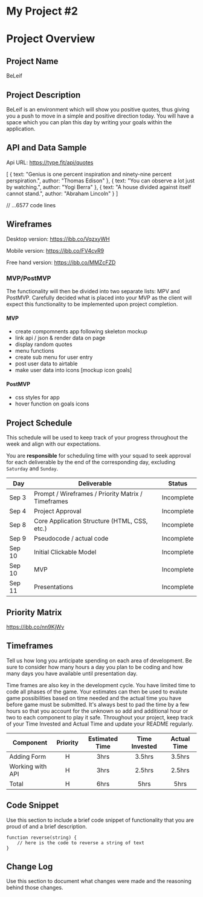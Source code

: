# My Project #2

# Project Overview

## Project Name

BeLeif

## Project Description

BeLeif is an environment which will show you positive quotes, thus giving you a push to move in a simple and positive direction today. You will have a space which you can plan this day by writing your goals within the application.

## API and Data Sample

Api URL:
https://type.fit/api/quotes

[
{
text: "Genius is one percent inspiration and ninety-nine percent perspiration.",
author: "Thomas Edison"
},
{
text: "You can observe a lot just by watching.",
author: "Yogi Berra"
},
{
text: "A house divided against itself cannot stand.",
author: "Abraham Lincoln"
}
]

// ...6577 code lines

## Wireframes

Desktop version:
https://ibb.co/VqzxyWH

Mobile version:
https://ibb.co/FV4cvR9

Free hand version:
https://ibb.co/MMZcFZD

### MVP/PostMVP

The functionality will then be divided into two separate lists: MPV and PostMVP.  Carefully decided what is placed into your MVP as the client will expect this functionality to be implemented upon project completion.  

#### MVP 

- create compomnents app following skeleton mockup
- link api / json & render data on page
- display random quotes
- menu functions
- create sub menu for user entry
- post user data to airtable
- make user data into icons [mockup icon goals]

#### PostMVP  

- css styles for app
- hover function on goals icons

## Project Schedule

This schedule will be used to keep track of your progress throughout the week and align with our expectations.  

You are **responsible** for scheduling time with your squad to seek approval for each deliverable by the end of the corresponding day, excluding `Saturday` and `Sunday`.

|  Day | Deliverable | Status
|---|---| ---|
|Sep 3| Prompt / Wireframes / Priority Matrix / Timeframes | Incomplete
|Sep 4| Project Approval | Incomplete
|Sep 8| Core Application Structure (HTML, CSS, etc.) | Incomplete
|Sep 9| Pseudocode / actual code | Incomplete
|Sep 10| Initial Clickable Model  | Incomplete
|Sep 10| MVP | Incomplete
|Sep 11| Presentations | Incomplete

## Priority Matrix

https://ibb.co/nn9KjWv

## Timeframes

Tell us how long you anticipate spending on each area of development. Be sure to consider how many hours a day you plan to be coding and how many days you have available until presentation day.

Time frames are also key in the development cycle.  You have limited time to code all phases of the game.  Your estimates can then be used to evalute game possibilities based on time needed and the actual time you have before game must be submitted. It's always best to pad the time by a few hours so that you account for the unknown so add and additional hour or two to each component to play it safe. Throughout your project, keep track of your Time Invested and Actual Time and update your README regularly.

| Component | Priority | Estimated Time | Time Invested | Actual Time |
| --- | :---: |  :---: | :---: | :---: |
| Adding Form | H | 3hrs| 3.5hrs | 3.5hrs |
| Working with API | H | 3hrs| 2.5hrs | 2.5hrs |
| Total | H | 6hrs| 5hrs | 5hrs |

## Code Snippet

Use this section to include a brief code snippet of functionality that you are proud of and a brief description.  

```
function reverse(string) {
	// here is the code to reverse a string of text
}
```

## Change Log
 Use this section to document what changes were made and the reasoning behind those changes. 
